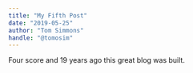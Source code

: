```yaml
---
title: "My Fifth Post"
date: "2019-05-25"
author: "Tom Simmons"
handle: "@tomosim"
---
```


Four score and 19 years ago this great blog was built.
